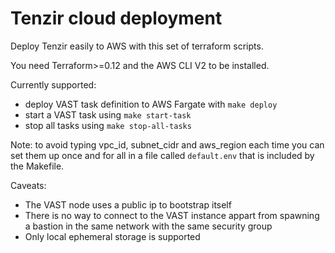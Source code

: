 # Tenzir cloud deployment

Deploy Tenzir easily to AWS with this set of terraform scripts.

You need Terraform>=0.12 and the AWS CLI V2 to be installed.

Currently supported:
- deploy VAST task definition to AWS Fargate with `make deploy`
- start a VAST task using `make start-task`
- stop all tasks using `make stop-all-tasks`

Note: to avoid typing vpc_id, subnet_cidr and aws_region each time you can set them up once and for all in a file called `default.env` that is included by the Makefile.

Caveats:
- The VAST node uses a public ip to bootstrap itself
- There is no way to connect to the VAST instance appart from spawning a bastion in the same network with the same security group
- Only local ephemeral storage is supported